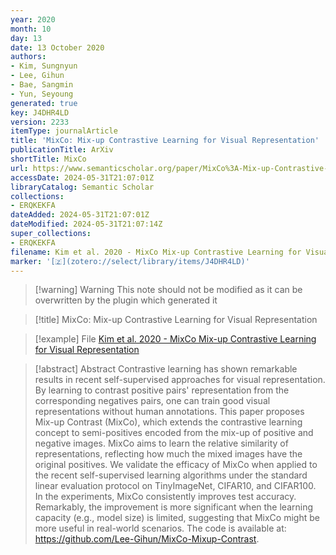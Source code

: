 ```yaml
---
year: 2020
month: 10
day: 13
date: 13 October 2020
authors:
- Kim, Sungnyun
- Lee, Gihun
- Bae, Sangmin
- Yun, Seyoung
generated: true
key: J4DHR4LD
version: 2233
itemType: journalArticle
title: 'MixCo: Mix-up Contrastive Learning for Visual Representation'
publicationTitle: ArXiv
shortTitle: MixCo
url: https://www.semanticscholar.org/paper/MixCo%3A-Mix-up-Contrastive-Learning-for-Visual-Kim-Lee/3021152ab7540da7fd85baf2560568d8ef4a9b23
accessDate: 2024-05-31T21:07:01Z
libraryCatalog: Semantic Scholar
collections:
- ERQKEKFA
dateAdded: 2024-05-31T21:07:01Z
dateModified: 2024-05-31T21:07:14Z
super_collections:
- ERQKEKFA
filename: Kim et al. 2020 - MixCo Mix-up Contrastive Learning for Visual Representation
marker: '[🇿](zotero://select/library/items/J4DHR4LD)'
---
```



 > 
 > \[!warning\] Warning
 > This note should not be modified as it can be overwritten by the plugin which generated it

 > 
 > \[!title\] MixCo: Mix-up Contrastive Learning for Visual Representation

 > 
 > \[!example\] File
 > [Kim et al. 2020 - MixCo Mix-up Contrastive Learning for Visual Representation](Kim%20et%20al.%202020%20-%20MixCo%20Mix-up%20Contrastive%20Learning%20for%20Visual%20Representation.pdf)

 > 
 > \[!abstract\] Abstract
 > Contrastive learning has shown remarkable results in recent self-supervised approaches for visual representation. By learning to contrast positive pairs' representation from the corresponding negatives pairs, one can train good visual representations without human annotations. This paper proposes Mix-up Contrast (MixCo), which extends the contrastive learning concept to semi-positives encoded from the mix-up of positive and negative images. MixCo aims to learn the relative similarity of representations, reflecting how much the mixed images have the original positives. We validate the efficacy of MixCo when applied to the recent self-supervised learning algorithms under the standard linear evaluation protocol on TinyImageNet, CIFAR10, and CIFAR100. In the experiments, MixCo consistently improves test accuracy. Remarkably, the improvement is more significant when the learning capacity (e.g., model size) is limited, suggesting that MixCo might be more useful in real-world scenarios. The code is available at: https://github.com/Lee-Gihun/MixCo-Mixup-Contrast.
